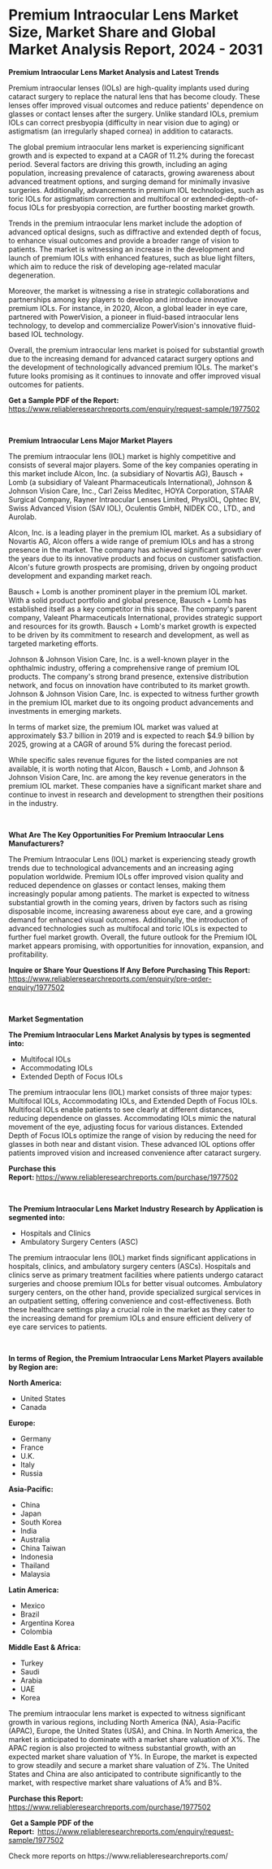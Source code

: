 <p><h1>Premium Intraocular Lens Market Size, Market Share and Global Market Analysis Report, 2024 - 2031</h1></p><p><strong>Premium Intraocular Lens Market Analysis and Latest Trends</strong></p>
<p><p>Premium intraocular lenses (IOLs) are high-quality implants used during cataract surgery to replace the natural lens that has become cloudy. These lenses offer improved visual outcomes and reduce patients' dependence on glasses or contact lenses after the surgery. Unlike standard IOLs, premium IOLs can correct presbyopia (difficulty in near vision due to aging) or astigmatism (an irregularly shaped cornea) in addition to cataracts.</p><p>The global premium intraocular lens market is experiencing significant growth and is expected to expand at a CAGR of 11.2% during the forecast period. Several factors are driving this growth, including an aging population, increasing prevalence of cataracts, growing awareness about advanced treatment options, and surging demand for minimally invasive surgeries. Additionally, advancements in premium IOL technologies, such as toric IOLs for astigmatism correction and multifocal or extended-depth-of-focus IOLs for presbyopia correction, are further boosting market growth.</p><p>Trends in the premium intraocular lens market include the adoption of advanced optical designs, such as diffractive and extended depth of focus, to enhance visual outcomes and provide a broader range of vision to patients. The market is witnessing an increase in the development and launch of premium IOLs with enhanced features, such as blue light filters, which aim to reduce the risk of developing age-related macular degeneration.</p><p>Moreover, the market is witnessing a rise in strategic collaborations and partnerships among key players to develop and introduce innovative premium IOLs. For instance, in 2020, Alcon, a global leader in eye care, partnered with PowerVision, a pioneer in fluid-based intraocular lens technology, to develop and commercialize PowerVision's innovative fluid-based IOL technology.</p><p>Overall, the premium intraocular lens market is poised for substantial growth due to the increasing demand for advanced cataract surgery options and the development of technologically advanced premium IOLs. The market's future looks promising as it continues to innovate and offer improved visual outcomes for patients.</p></p>
<p><strong>Get a Sample PDF of the Report:&nbsp;</strong> <a href="https://www.reliableresearchreports.com/enquiry/request-sample/1977502">https://www.reliableresearchreports.com/enquiry/request-sample/1977502</a></p>
<p>&nbsp;</p>
<p><strong>Premium Intraocular Lens Major Market Players</strong></p>
<p><p>The premium intraocular lens (IOL) market is highly competitive and consists of several major players. Some of the key companies operating in this market include Alcon, Inc. (a subsidiary of Novartis AG), Bausch + Lomb (a subsidiary of Valeant Pharmaceuticals International), Johnson & Johnson Vision Care, Inc., Carl Zeiss Meditec, HOYA Corporation, STAAR Surgical Company, Rayner Intraocular Lenses Limited, PhysIOL, Ophtec BV, Swiss Advanced Vision (SAV IOL), Oculentis GmbH, NIDEK CO., LTD., and Aurolab.</p><p>Alcon, Inc. is a leading player in the premium IOL market. As a subsidiary of Novartis AG, Alcon offers a wide range of premium IOLs and has a strong presence in the market. The company has achieved significant growth over the years due to its innovative products and focus on customer satisfaction. Alcon's future growth prospects are promising, driven by ongoing product development and expanding market reach.</p><p>Bausch + Lomb is another prominent player in the premium IOL market. With a solid product portfolio and global presence, Bausch + Lomb has established itself as a key competitor in this space. The company's parent company, Valeant Pharmaceuticals International, provides strategic support and resources for its growth. Bausch + Lomb's market growth is expected to be driven by its commitment to research and development, as well as targeted marketing efforts.</p><p>Johnson & Johnson Vision Care, Inc. is a well-known player in the ophthalmic industry, offering a comprehensive range of premium IOL products. The company's strong brand presence, extensive distribution network, and focus on innovation have contributed to its market growth. Johnson & Johnson Vision Care, Inc. is expected to witness further growth in the premium IOL market due to its ongoing product advancements and investments in emerging markets.</p><p>In terms of market size, the premium IOL market was valued at approximately $3.7 billion in 2019 and is expected to reach $4.9 billion by 2025, growing at a CAGR of around 5% during the forecast period.</p><p>While specific sales revenue figures for the listed companies are not available, it is worth noting that Alcon, Bausch + Lomb, and Johnson & Johnson Vision Care, Inc. are among the key revenue generators in the premium IOL market. These companies have a significant market share and continue to invest in research and development to strengthen their positions in the industry.</p></p>
<p>&nbsp;</p>
<p><strong>What Are The Key Opportunities For Premium Intraocular Lens Manufacturers?</strong></p>
<p><p>The Premium Intraocular Lens (IOL) market is experiencing steady growth trends due to technological advancements and an increasing aging population worldwide. Premium IOLs offer improved vision quality and reduced dependence on glasses or contact lenses, making them increasingly popular among patients. The market is expected to witness substantial growth in the coming years, driven by factors such as rising disposable income, increasing awareness about eye care, and a growing demand for enhanced visual outcomes. Additionally, the introduction of advanced technologies such as multifocal and toric IOLs is expected to further fuel market growth. Overall, the future outlook for the Premium IOL market appears promising, with opportunities for innovation, expansion, and profitability.</p></p>
<p><strong>Inquire or Share Your Questions If Any Before Purchasing This Report:</strong> <a href="https://www.reliableresearchreports.com/enquiry/pre-order-enquiry/1977502">https://www.reliableresearchreports.com/enquiry/pre-order-enquiry/1977502</a></p>
<p>&nbsp;</p>
<p><strong>Market Segmentation</strong></p>
<p><strong>The Premium Intraocular Lens Market Analysis by types is segmented into:</strong></p>
<p><ul><li>Multifocal IOLs</li><li>Accommodating IOLs</li><li>Extended Depth of Focus IOLs</li></ul></p>
<p><p>The premium intraocular lens (IOL) market consists of three major types: Multifocal IOLs, Accommodating IOLs, and Extended Depth of Focus IOLs. Multifocal IOLs enable patients to see clearly at different distances, reducing dependence on glasses. Accommodating IOLs mimic the natural movement of the eye, adjusting focus for various distances. Extended Depth of Focus IOLs optimize the range of vision by reducing the need for glasses in both near and distant vision. These advanced IOL options offer patients improved vision and increased convenience after cataract surgery.</p></p>
<p><strong>Purchase this Report:&nbsp;</strong><a href="https://www.reliableresearchreports.com/purchase/1977502">https://www.reliableresearchreports.com/purchase/1977502</a></p>
<p>&nbsp;</p>
<p><strong>The Premium Intraocular Lens Market Industry Research by Application is segmented into:</strong></p>
<p><ul><li>Hospitals and Clinics</li><li>Ambulatory Surgery Centers (ASC)</li></ul></p>
<p><p>The premium intraocular lens (IOL) market finds significant applications in hospitals, clinics, and ambulatory surgery centers (ASCs). Hospitals and clinics serve as primary treatment facilities where patients undergo cataract surgeries and choose premium IOLs for better visual outcomes. Ambulatory surgery centers, on the other hand, provide specialized surgical services in an outpatient setting, offering convenience and cost-effectiveness. Both these healthcare settings play a crucial role in the market as they cater to the increasing demand for premium IOLs and ensure efficient delivery of eye care services to patients.</p></p>
<p>&nbsp;</p>
<p><strong>In terms of Region, the Premium Intraocular Lens Market Players available by Region are:</strong></p>
<p>
    <p> <strong> North America: </strong>
        <ul>
            <li>United States</li>
            <li>Canada</li>
        </ul>
        </p> 
    <p> <strong> Europe: </strong>
        <ul>
            <li>Germany</li>
            <li>France</li>
            <li>U.K.</li>
            <li>Italy</li>
            <li>Russia</li>
        </ul>
        </p> 
    <p> <strong> Asia-Pacific: </strong>
        <ul>
            <li>China</li>
            <li>Japan</li>
            <li>South Korea</li>
            <li>India</li>
            <li>Australia</li>
            <li>China Taiwan</li>
            <li>Indonesia</li>
            <li>Thailand</li>
            <li>Malaysia</li>
        </ul>
        </p> 
    <p> <strong> Latin America: </strong>
        <ul>
            <li>Mexico</li>
            <li>Brazil</li>
            <li>Argentina Korea</li>
            <li>Colombia</li>
        </ul>
        </p> 
    <p> <strong> Middle East & Africa: </strong>
        <ul>
            <li>Turkey</li>
            <li>Saudi</li>
            <li>Arabia</li>
            <li>UAE</li>
            <li>Korea</li>
        </ul>
    </p>
    </p>
<p><p>The premium intraocular lens market is expected to witness significant growth in various regions, including North America (NA), Asia-Pacific (APAC), Europe, the United States (USA), and China. In North America, the market is anticipated to dominate with a market share valuation of X%. The APAC region is also projected to witness substantial growth, with an expected market share valuation of Y%. In Europe, the market is expected to grow steadily and secure a market share valuation of Z%. The United States and China are also anticipated to contribute significantly to the market, with respective market share valuations of A% and B%.</p></p>
<p><strong>Purchase this Report: </strong><a href="https://www.reliableresearchreports.com/purchase/1977502">https://www.reliableresearchreports.com/purchase/1977502</a></p>
<p>&nbsp;<strong>Get a Sample PDF of the Report:&nbsp;&nbsp;</strong><a href="https://www.reliableresearchreports.com/enquiry/request-sample/1977502">https://www.reliableresearchreports.com/enquiry/request-sample/1977502</a></p>
<p><strong></strong></p>
<p>Check more reports on https://www.reliableresearchreports.com/</p>